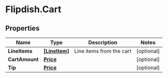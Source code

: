 # Flipdish.Cart

## Properties

Name | Type | Description | Notes
------------ | ------------- | ------------- | -------------
**LineItems** | [**[LineItem]**](LineItem.md) | Line items from the cart | [optional] 
**CartAmount** | [**Price**](Price.md) |  | [optional] 
**Tip** | [**Price**](Price.md) |  | [optional] 


